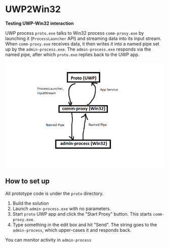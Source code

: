 # UWP2Win32

**Testing UWP-Win32 interaction**

UWP process `proto.exe` talks to Win32 process `comm-proxy.exe` by launching it (`ProcessLauncher` API) and streaming data into its input stream. When `comm-proxy.exe` receives data, it then writes it into a named pipe set up by the `admin-process.exe`. The `admin-process.exe` responds via the named pipe, after which `proto.exe` replies back to the UWP app.

![](design.png)

## How to set up

All prototype code is under the `proto` directory.

1. Build the solution
2. Launch `admin-process.exe` with no parameters.
3. Start `proto` UWP app and click the "Start Proxy" button. This starts `comm-proxy.exe`.
4. Type something in the edit box and hit "Send". The string goes to the `admin-process`, which upper-cases it and responds back.

You can monitor activity in `admin-process`

